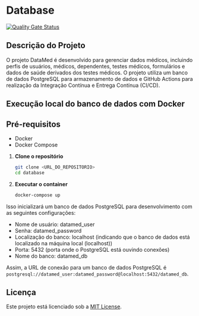 
# Database
[![Quality Gate Status](https://sonarcloud.io/api/project_badges/measure?project=EPS-DataMed_database&metric=alert_status)](https://sonarcloud.io/summary/new_code?id=EPS-DataMed_database)

## Descrição do Projeto

O projeto DataMed é desenvolvido para gerenciar dados médicos, incluindo perfis de usuários, médicos, dependentes, testes médicos, formulários e dados de saúde derivados dos testes médicos. O projeto utiliza um banco de dados PostgreSQL para armazenamento de dados e GitHub Actions para realização da Integração Contínua e Entrega Contínua (CI/CD).

## Execução local do banco de dados com Docker

## Pré-requisitos

 - Docker
 - Docker Compose

1. **Clone o repositório**

   ```bash
   git clone <URL_DO_REPOSITORIO>
   cd database
   ```

2. **Executar o container**
    ```bash
    docker-compose up
    ```
Isso inicializará um banco de dados PostgreSQL para desenvolvimento com as seguintes configurações:
- Nome de usuário: datamed_user
- Senha: datamed_password
- Localização do banco: localhost (indicando que o banco de dados está localizado na máquina local (localhost))
- Porta: 5432 (porta onde o PostgreSQL está ouvindo conexões)
- Nome do banco: datamed_db

Assim, a URL de conexão para um banco de dados PostgreSQL é `postgresql://datamed_user:datamed_password@localhost:5432/datamed_db`.

## Licença

Este projeto está licenciado sob a [MIT License](https://www.mit.edu/~amini/LICENSE.md).